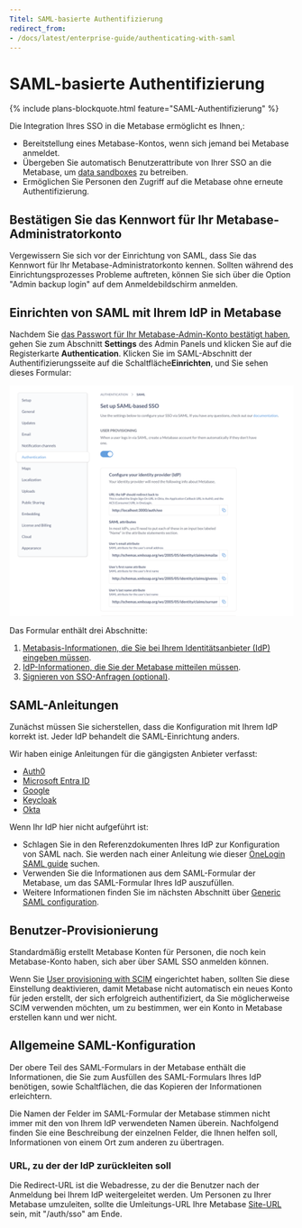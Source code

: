```yaml
---
Titel: SAML-basierte Authentifizierung
redirect_from:
- /docs/latest/enterprise-guide/authenticating-with-saml
---
```



# SAML-basierte Authentifizierung


{% include plans-blockquote.html feature="SAML-Authentifizierung" %}


Die Integration Ihres SSO in die Metabase ermöglicht es Ihnen,:


- Bereitstellung eines Metabase-Kontos, wenn sich jemand bei Metabase anmeldet.
- Übergeben Sie automatisch Benutzerattribute von Ihrer SSO an die Metabase, um [data sandboxes](../permissions/data-sandboxes.md) zu betreiben.
- Ermöglichen Sie Personen den Zugriff auf die Metabase ohne erneute Authentifizierung.


## Bestätigen Sie das Kennwort für Ihr Metabase-Administratorkonto


Vergewissern Sie sich vor der Einrichtung von SAML, dass Sie das Kennwort für Ihr Metabase-Administratorkonto kennen. Sollten während des Einrichtungsprozesses Probleme auftreten, können Sie sich über die Option "Admin backup login" auf dem Anmeldebildschirm anmelden.


## Einrichten von SAML mit Ihrem IdP in Metabase


Nachdem Sie [das Passwort für Ihr Metabase-Admin-Konto bestätigt haben](#confirm-the-password-for-your-metabase-admin-account), gehen Sie zum Abschnitt **Settings** des Admin Panels und klicken Sie auf die Registerkarte **Authentication**. Klicken Sie im SAML-Abschnitt der Authentifizierungsseite auf die Schaltfläche**Einrichten**, und Sie sehen dieses Formular:


![SAML-Formular](images/saml-form.png)


Das Formular enthält drei Abschnitte:


1. [Metabasis-Informationen, die Sie bei Ihrem Identitätsanbieter (IdP) eingeben müssen](#generic-saml-configuration).
2. [IdP-Informationen, die Sie der Metabase mitteilen müssen](#enabling-saml-authentication-in-metabase).
3. [Signieren von SSO-Anfragen (optional)](#settings-for-signing-sso-requests-optional).


## SAML-Anleitungen


Zunächst müssen Sie sicherstellen, dass die Konfiguration mit Ihrem IdP korrekt ist. Jeder IdP behandelt die SAML-Einrichtung anders.


Wir haben einige Anleitungen für die gängigsten Anbieter verfasst:


- [Auth0](saml-auth0.md)
- [Microsoft Entra ID](saml-azure.md)
- [Google](saml-google.md)
- [Keycloak](saml-keycloak.md)
- [Okta](saml-okta.md)


Wenn Ihr IdP hier nicht aufgeführt ist:


- Schlagen Sie in den Referenzdokumenten Ihres IdP zur Konfiguration von SAML nach. Sie werden nach einer Anleitung wie dieser [OneLogin SAML guide](https://onelogin.service-now.com/support?id=kb_article&sys_id=83f71bc3db1e9f0024c780c74b961970) suchen.
- Verwenden Sie die Informationen aus dem SAML-Formular der Metabase, um das SAML-Formular Ihres IdP auszufüllen.
- Weitere Informationen finden Sie im nächsten Abschnitt über [Generic SAML configuration](#generic-saml-configuration).


## Benutzer-Provisionierung


Standardmäßig erstellt Metabase Konten für Personen, die noch kein Metabase-Konto haben, sich aber über SAML SSO anmelden können.


Wenn Sie [User provisioning with SCIM](./user-provisioning.md) eingerichtet haben, sollten Sie diese Einstellung deaktivieren, damit Metabase nicht automatisch ein neues Konto für jeden erstellt, der sich erfolgreich authentifiziert, da Sie möglicherweise SCIM verwenden möchten, um zu bestimmen, wer ein Konto in Metabase erstellen kann und wer nicht.


## Allgemeine SAML-Konfiguration


Der obere Teil des SAML-Formulars in der Metabase enthält die Informationen, die Sie zum Ausfüllen des SAML-Formulars Ihres IdP benötigen, sowie Schaltflächen, die das Kopieren der Informationen erleichtern.


Die Namen der Felder im SAML-Formular der Metabase stimmen nicht immer mit den von Ihrem IdP verwendeten Namen überein. Nachfolgend finden Sie eine Beschreibung der einzelnen Felder, die Ihnen helfen soll, Informationen von einem Ort zum anderen zu übertragen.


### URL, zu der der IdP zurückleiten soll


Die Redirect-URL ist die Webadresse, zu der die Benutzer nach der Anmeldung bei Ihrem IdP weitergeleitet werden. Um Personen zu Ihrer Metabase umzuleiten, sollte die Umleitungs-URL Ihre Metabase [Site-URL](../configuring-metabase/settings.md#site-url) sein, mit "/auth/sso" am Ende.
